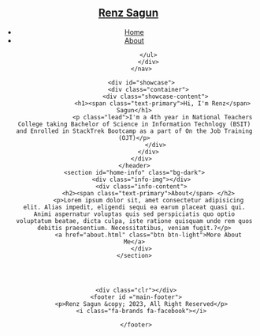 <!DOCTYPE html>
<html lang="en">
<head>
    <meta charset="UTF-8">
    <meta http-equiv="X-UA-Compatible" content="IE=edge">
    <meta name="viewport" content="width=device-width, initial-scale=1.0">
    <meta name="desciption" content="Welcome to the most extraordinary Hotel">
    <meta name="keywords" content="Hotel">
    <script src="https://kit.fontawesome.com/56d695b74b.js" crossorigin="anonymous"></script>
    <link rel="stylesheet" href="style.css">
    <title>Renz Sagun</title>
</head>
<body>
    <header>
        <nav id="navbar">
            <div class="container">
            <h1 class="logo"><a href="index.html">Renz Sagun</a></h1>
            <ul>
                <li><a class="current" href="index.html">Home</a></li>
                <li><a href="about.html">About</a></li>
            
            </ul>
            </div>
        </nav>

        <div id="showcase">
            <div class="container">
                <div class="showcase-content">
                    <h1><span class="text-primary">Hi, I'm Renz</span> Sagun</h1>
                    <p class="lead">I'm a 4th year in National Teachers College taking Bachelor of Science in Information Technlogy (BSIT) and Enrolled in StackTrek Bootcamp as a part of On the Job Training (OJT)</p>
                </div>
            </div>
        </div>
    </header>
    <section id="home-info" class="bg-dark">
        <div class="info-img"></div>
        <div class="info-content">
            <h2><span class="text-primary">About</span> </h2>
            <p>Lorem ipsum dolor sit, amet consectetur adipisicing elit. Alias impedit, eligendi sequi ea earum placeat quasi qui. Animi aspernatur voluptas quis sed perspiciatis quo optio voluptatum beatae, dicta culpa, iste ratione quisquam unde rem quos debitis praesentium. Necessitatibus, veniam fugit.?</p>
            <a href="about.html" class="btn btn-light">More About Me</a>
        </div>
    </section>

    


     <div class="clr"></div>
     <footer id ="main-footer">
        <p>Renz Sagun &copy; 2023, All Right Reserved</p>
        <i class="fa-brands fa-facebook"></i>
        
     </footer>
</body> 
</html> 
